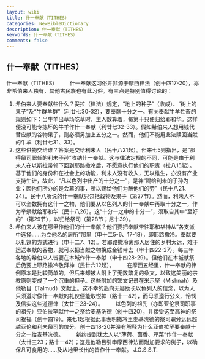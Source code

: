 ```yaml
---
layout: wiki
title: 什一奉献（TITHES）
categories: NewBibleDictionary
description: 什一奉献（TITHES）
keywords: 什一奉献（TITHES）
comments: false
---
```


## 什一奉献（TITHES）



什一奉献（TITHES）
　　什一奉献这习俗并非源于摩西律法（创十四17-20），亦非希伯来人独有，其他古民族也有此习俗。有三点是特别值得讨论的：
1. 希伯来人要奉献些什么？妥拉（律法）规定，“地上的种子”（收成）、“树上的果子”及“牛群羊群”（利廿七30-32），要奉献十分之一。有关奉献牛羊牲畜的规则如下：当牛羊出草场吃草时，主人数算着，每第十只便归给耶和华。这样便没可能专拣坏的牛羊作什一奉献（利廿七32-33）。假如希伯来人想用钱代替应献的谷物果子，则必须另加上五分之一。然而，他们不能用此法赎回当献的牛羊（利廿七31、33）。
2. 这些供物交给谁？答案是交给利未人（民十八21起）。但来七5则指出，是“那得祭司职任的利未子孙”收纳什一奉献。这与律法定规的不同，可能是由于利未人在以斯拉带领下回到耶路撒冷后，不愿意执行他们的职责（拉八15起）。基于他们的身份和在社会上的功能，利未人没有收入，无以维生，亦没有产业支持生计，故此，“凡以色列中出产的十分之一”，是神“赐给利未的子孙为业；因他们所办的是会幕的事，所以赐给他们为酬他们的劳”（民十八21、24）。民十八所说的什一奉献只包括縠物及果子（第27节）。然而，利未人不可以全数拥有这什一之物，他们要从以色列人的什一奉献中再取十分之一，作为举祭献给耶和华（民十八26）。这“十分一之中的十分一”，须取自其中“至好的”（第29节），以归给祭司（第28节；尼十39）。
3. 希伯来人该在哪里作他们的什一奉献？他们要把奉献带往耶和华神从“各支派中选择……为立他名的居所”那里（申十二5-6、17-18），即耶路撒冷。奉献要以礼筵的方式进行（申十二7、12）。若耶路撒冷离那人居住的乡村太远，难于运送奉献的谷物，就可以把当献之物换成金钱带去（申十四22-27）。每三年各地的希伯来人皆要在本城作什一奉献（申十四28-29）。但他们在本城献祭后仍要上耶路撒冷敬拜神（民廿六12起）。
　　在摩西五经里，什一奉献的律例原本是比较简单的，但后来却被人附上了无数繁复的条文，以致这美丽的宗教原则变成了一个沉重的担子。这些附加的繁文记录在米示拏（Mishnah）及他勒目（Talmud）文献上。这不幸的趋向无疑助长以色列人的信念，以为人只须遵守像什一奉献的礼仪便能取悦神（路十一42），而毋须遵行公义、怜悯及信实这些道德律（太廿三23-24）。
　　以色列的祖先（亦即亚伦祭司职事的祖先）亚伯拉罕献什一之祭给麦基洗德（创十四20），并接受这至高神的祭司祝福（创十四19）。来七1起根据此事表明撒冷王麦基洗德的祭司职分远远超越亚伦和利未祭司的位分。创十四18-20并没有解释为什么亚伯拉罕要奉献十分之一给麦基洗德。
　　新约提到犹太人以“薄荷、茴香、芹菜”作什一奉献（太廿三23；路十一42）；这是他勒目引申摩西律法而附加要求的例子，以确保凡可食用的……及从地里长出的皆作什一奉献。
J.G.S.S.T.




